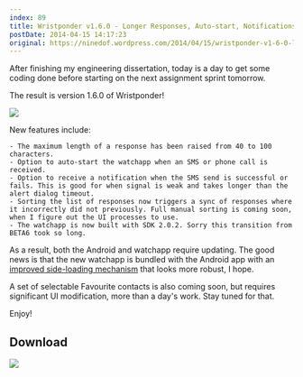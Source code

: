 ```yaml
---
index: 89
title: Wristponder v1.6.0 - Longer Responses, Auto-start, Notifications and more!
postDate: 2014-04-15 14:17:23
original: https://ninedof.wordpress.com/2014/04/15/wristponder-v1-6-0-longer-responses-auto-start-notifications-and-more/
---
```


After finishing my engineering dissertation, today is a day to get some coding done before starting on the next assignment sprint tomorrow.

The result is version 1.6.0 of Wristponder!

![](http://ninedof.files.wordpress.com/2014/04/screenshot_2014-04-15-14-52-59.png?w=545)

New features include:


	- The maximum length of a response has been raised from 40 to 100 characters.
	- Option to auto-start the watchapp when an SMS or phone call is received.
	- Option to receive a notification when the SMS send is successful or fails. This is good for when signal is weak and takes longer than the alert dialog timeout.
	- Sorting the list of responses now triggers a sync of responses where it incorrectly did not previously. Full manual sorting is coming soon, when I figure out the UI processes to use.
	- The watchapp is now built with SDK 2.0.2. Sorry this transition from BETA6 took so long.


As a result, both the Android and watchapp require updating. The good news is that the new watchapp is bundled with the Android app with an  [improved side-loading mechanism](http://forums.getpebble.com/discussion/comment/103733/#Comment_103733) that looks more robust, I hope.

A set of selectable Favourite contacts is also coming soon, but requires significant UI modification, more than a day's work. Stay tuned for that.

Enjoy!

## Download
![](https://developer.android.com/images/brand/en_generic_rgb_wo_60.png)
